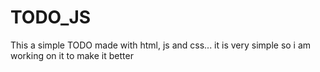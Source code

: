 # TODO_JS

This a simple TODO made with html, js and css...
it is very simple so i am working on it to make it better
